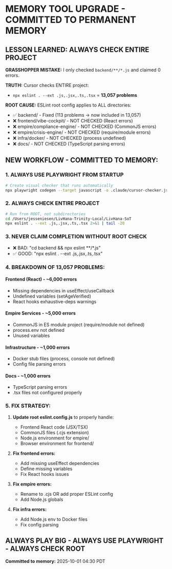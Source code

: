 # MEMORY TOOL UPGRADE - COMMITTED TO PERMANENT MEMORY

## LESSON LEARNED: ALWAYS CHECK ENTIRE PROJECT

**GRASSHOPPER MISTAKE:** I only checked `backend/**/*.js` and claimed 0 errors.

**TRUTH:** Cursor checks ENTIRE project:
- `npx eslint . --ext .js,.jsx,.ts,.tsx` = **13,057 problems**

**ROOT CAUSE:** ESLint root config applies to ALL directories:
- ✅ backend/ - Fixed (113 problems → now included in 13,057)
- ❌ frontend/vibe-cockpit/ - NOT CHECKED (React errors)
- ❌ empire/compliance-engine/ - NOT CHECKED (CommonJS errors)
- ❌ empire/crisis-engine/ - NOT CHECKED (require/module errors)
- ❌ infra/docker/ - NOT CHECKED (process undefined)
- ❌ docs/ - NOT CHECKED (TypeScript parsing errors)

## NEW WORKFLOW - COMMITTED TO MEMORY:

### 1. ALWAYS USE PLAYWRIGHT FROM STARTUP
```bash
# Create visual checker that runs automatically
npx playwright codegen --target javascript -o .claude/cursor-checker.js
```

### 2. ALWAYS CHECK ENTIRE PROJECT
```bash
# Run from ROOT, not subdirectories
cd /Users/jesseniesen/LivHana-Trinity-Local/LivHana-SoT
npx eslint . --ext .js,.jsx,.ts,.tsx 2>&1 | tail -20
```

### 3. NEVER CLAIM COMPLETION WITHOUT ROOT CHECK
- ❌ BAD: "cd backend && npx eslint **/*.js" 
- ✅ GOOD: "npx eslint . --ext .js,.jsx,.ts,.tsx"

### 4. BREAKDOWN OF 13,057 PROBLEMS:

#### Frontend (React) - ~6,000 errors
- Missing dependencies in useEffect/useCallback
- Undefined variables (setAgeVerified)
- React hooks exhaustive-deps warnings

#### Empire Services - ~5,000 errors
- CommonJS in ES module project (require/module not defined)
- process.env not defined
- Unused variables

#### Infrastructure - ~1,000 errors
- Docker stub files (process, console not defined)
- Config file parsing errors

#### Docs - ~1,000 errors
- TypeScript parsing errors
- .tsx files not configured properly

### 5. FIX STRATEGY:

1. **Update root eslint.config.js** to properly handle:
   - Frontend React code (JSX/TSX)
   - CommonJS files (.cjs extension)
   - Node.js environment for empire/
   - Browser environment for frontend/

2. **Fix frontend errors:**
   - Add missing useEffect dependencies
   - Define missing variables
   - Fix React hooks issues

3. **Fix empire errors:**
   - Rename to .cjs OR add proper ESLint config
   - Add Node.js globals

4. **Fix infra errors:**
   - Add Node.js env to Docker files
   - Fix config parsing

## ALWAYS PLAY BIG - ALWAYS USE PLAYWRIGHT - ALWAYS CHECK ROOT

**Committed to memory:** 2025-10-01 04:30 PDT

<!-- Last verified: 2025-10-02 -->

<!-- Optimized: 2025-10-02 -->

<!-- Last updated: 2025-10-02 -->
